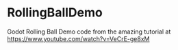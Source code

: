 # RollingBallDemo
Godot Rolling Ball Demo
code from the amazing tutorial at
https://www.youtube.com/watch?v=VeCrE-ge8xM

